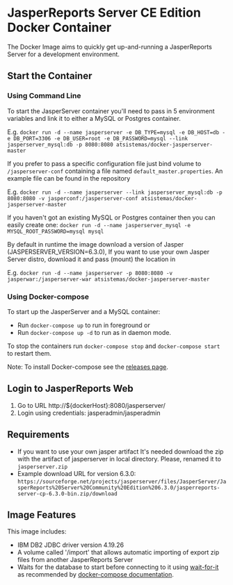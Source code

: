 # JasperReports Server CE Edition Docker Container

The Docker Image aims to quickly get up-and-running a JasperReports Server for a development environment.

## Start the Container

### Using Command Line

To start the JasperServer container you'll need to pass in 5 environment variables and link it to either a MySQL or Postgres container.

E.g. `docker run -d --name jasperserver -e DB_TYPE=mysql -e DB_HOST=db -e DB_PORT=3306 -e DB_USER=root -e DB_PASSWORD=mysql --link jasperserver_mysql:db -p 8080:8080 atsistemas/docker-jasperserver-master`

If you prefer to pass a specific configuration file just bind volume to `/jasperserver-conf` containing a file named `default_master.properties`. An example file can be found in the repository

E.g. `docker run -d --name jasperserver --link jasperserver_mysql:db -p 8080:8080 -v jasperconf:/jasperserver-conf atsistemas/docker-jasperserver-master`

If you haven't got an existing MySQL or Postgres container then you can easily create one:
`docker run -d --name jasperserver_mysql -e MYSQL_ROOT_PASSWORD=mysql mysql`

By default in runtime the image download a version of Jasper (JASPERSERVER_VERSION=6.3.0), If you want to use your own Jasper Server distro, download it and pass (mount) the location in

E.g. `docker run -d --name jasperserver -p 8080:8080 -v jasperwar:/jasperserver-war atsistemas/docker-jasperserver-master`

### Using Docker-compose

To start up the JasperServer and a MySQL container:

* Run `docker-compose up` to run in foreground or
* Run `docker-compose up -d` to run as in daemon mode.

To stop the containers run `docker-compose stop` and `docker-compose start` to restart them.

Note: To install Docker-compose see the [releases page](https://github.com/docker/compose/releases).


## Login to JasperReports Web

1. Go to URL http://${dockerHost}:8080/jasperserver/
2. Login using credentials: jasperadmin/jasperadmin

## Requirements
* If you want to use your own jasper artifact It's needed download the zip with the artifact of jasperserver in local directory. Please, renamed it to `jasperserver.zip`
* Example download URL for version 6.3.0: `https://sourceforge.net/projects/jasperserver/files/JasperServer/JasperReports%20Server%20Community%20Edition%206.3.0/jasperreports-server-cp-6.3.0-bin.zip/download `

## Image Features
This image includes:
* IBM DB2 JDBC driver version 4.19.26
* A volume called '/import' that allows automatic importing of export zip files from another JasperReports Server
* Waits for the database to start before connecting to it using [wait-for-it](https://github.com/vishnubob/wait-for-it) as recommended by [docker-compose documentation](https://docs.docker.com/compose/startup-order/).
